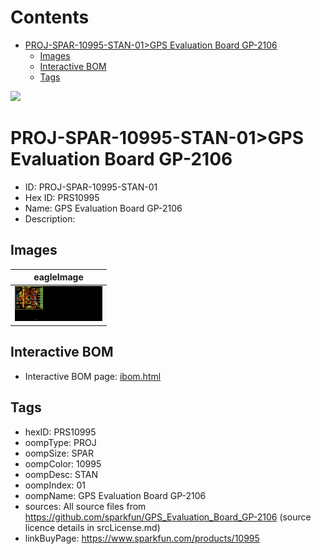 



Contents
========

* [PROJ-SPAR-10995-STAN-01>GPS Evaluation Board GP-2106](#proj-spar-10995-stan-01gps-evaluation-board-gp-2106)
	* [Images](#images)
	* [Interactive BOM](#interactive-bom)
	* [Tags](#tags)
  
![][im]
# PROJ-SPAR-10995-STAN-01>GPS Evaluation Board GP-2106

- ID: PROJ-SPAR-10995-STAN-01
- Hex ID: PRS10995
- Name: GPS Evaluation Board GP-2106
- Description: 

## Images
  
  

|eagleImage|
| :---: |
|[![eagleImage](eagleImage_140.png)](eagleImage_600.png)|

## Interactive BOM

- Interactive BOM page: [ibom.html](kicad/bom/ibom.html)

## Tags

- hexID: PRS10995
- oompType: PROJ
- oompSize: SPAR
- oompColor: 10995
- oompDesc: STAN
- oompIndex: 01
- oompName: GPS Evaluation Board GP-2106
- sources: All source files from https://github.com/sparkfun/GPS_Evaluation_Board_GP-2106 (source licence details in srcLicense.md)
- linkBuyPage: https://www.sparkfun.com/products/10995



[im]: eagleImage_450.png

